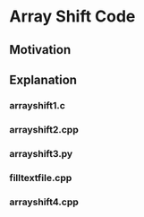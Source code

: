 Array Shift Code
=================

Motivation
----------

Explanation
-----------

### arrayshift1.c

### arrayshift2.cpp

### arrayshift3.py

### filltextfile.cpp

### arrayshift4.cpp